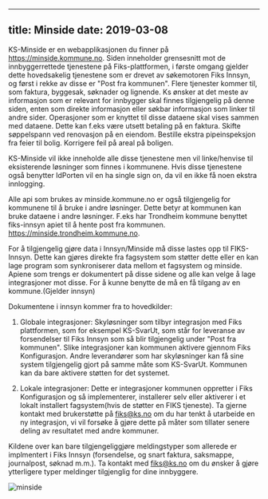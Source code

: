 
---
title: Minside
date: 2019-03-08
---

KS-Minside er en webapplikasjonen du finner på https://minside.kommune.no. Siden inneholder grensesnitt mot de innbyggerrettede tjenestene på Fiks-plattformen, i første omgang gjelder dette hovedsakelig tjenestene som er drevet av søkemotoren Fiks Innsyn, og først i rekke av disse er "Post fra kommunen". Flere tjenester kommer til, som faktura, byggesak, søknader og lignende.
Ks ønsker at det meste av informasjon som er relevant for innbygger skal finnes tilgjengelig på denne siden, enten som direkte informasjon eller søkbar informasjon som linker til andre sider.
Operasjoner som er knyttet til disse dataene skal vises sammen med dataene. Dette kan f.eks være utsett betaling på en faktura. Skifte søppelspann ved renovasjon på en eiendom. Bestille ekstra pipeinspeksjon fra feier til bolig. Korrigere feil på areal på boligen.

KS-Minside vil ikke inneholde alle disse tjenestene men vil linke/henvise til eksisterende løsninger som finnes i kommunene. Hvis disse tjenestene også benytter IdPorten vil en ha single sign on, da vil en ikke få noen ekstra innlogging.

Alle api som brukes av minside.kommune.no er også tilgjengelig for kommunene til å bruke i andre løsninger. Dette betyr at kommunen kan bruke dataene i andre løsninger. F.eks har Trondheim kommune benyttet fiks-innsyn apiet til å hente post fra kommunen. 
https://minside.trondheim.kommune.no. 

For å tilgjengelig gjøre data i Innsyn/Minside må disse lastes opp til FIKS-Innsyn. Dette kan gjøres direkte fra fagsystem som støtter dette eller en kan lage program som synkroniserer data mellom et fagsystem og minside. Apiene som trengs er dokumentert på disse sidene og alle kan velge å lage integrasjoner mot disse. For å kunne benytte de må en få tilgang av en kommune.(Gjelder innsyn)

Dokumentene i innsyn kommer fra to hovedkilder: 

1. Globale integrasjoner: Skyløsninger som tilbyr integrasjon med Fiks plattformen, som for eksempel KS-SvarUt, som står for leveranse av forsendelser til Fiks Innsyn som så blir tilgjengelig under "Post fra kommunen". Slike integrasjoner kan kommunen aktivere gjennom Fiks Konfigurasjon. Andre leverandører som har skyløsninger kan få sine system tilgjengelig gjort på samme måte som KS-SvarUt. Kommunen kan da bare aktivere støtten for det systemet.

2. Lokale integrasjoner: Dette er integrasjoner kommunen oppretter i Fiks Konfigurasjon og så implementerer, installerer selv eller aktiverer i et lokalt installert fagsystem(hvis de støtter en FIKS tjeneste). Ta gjerne kontakt med brukerstøtte på fiks@ks.no om du har tenkt å utarbeide en ny integrasjon, vi vil forsøke å gjøre dette på måter som tillater senere deling av resultatet med andre kommuner. 

Kildene over kan bare tilgjengeliggjøre meldingstyper som allerede er implmentert i Fiks Innsyn (forsendelse, og snart faktura, saksmappe, journalpost, søknad m.m.). Ta kontakt med fiks@ks.no om du ønsker å gjøre ytterligere typer meldinger tilgjenglig for dine innbyggere.

![minside](https://www.lucidchart.com/publicSegments/view/4abb8842-990b-4c2a-81d8-b510b3862a4e/image.png "Minside")


